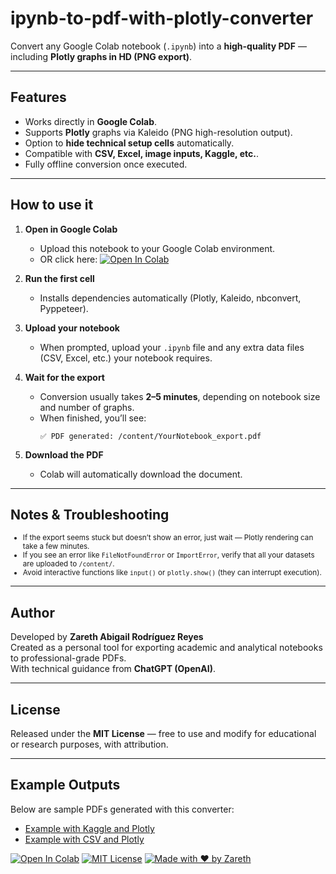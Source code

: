 # ipynb-to-pdf-with-plotly-converter
Convert any Google Colab notebook (`.ipynb`) into a **high-quality PDF** — including **Plotly graphs in HD (PNG export)**.  

---

## Features
- Works directly in **Google Colab**.
- Supports **Plotly** graphs via Kaleido (PNG high-resolution output).
- Option to **hide technical setup cells** automatically.
- Compatible with **CSV, Excel, image inputs, Kaggle, etc.**.
- Fully offline conversion once executed.

---

## How to use it

1. **Open in Google Colab**
   - Upload this notebook to your Google Colab environment.
   - OR click here:
[![Open In Colab](https://colab.research.google.com/assets/colab-badge.svg)](
https://colab.research.google.com/github/ZarethAbigail/ipynb-to-pdf-with-plotly-converter/blob/main/ipynb-to-pdf-with-plotly-converter.ipynb
)


2. **Run the first cell**
   - Installs dependencies automatically (Plotly, Kaleido, nbconvert, Pyppeteer).

3. **Upload your notebook**
   - When prompted, upload your `.ipynb` file and any extra data files (CSV, Excel, etc.) your notebook requires.

4. **Wait for the export**
   - Conversion usually takes **2–5 minutes**, depending on notebook size and number of graphs.
   - When finished, you’ll see:
     ```
     ✅ PDF generated: /content/YourNotebook_export.pdf
     ```

5. **Download the PDF**
   - Colab will automatically download the document.

---

## Notes & Troubleshooting
<small>

- If the export seems stuck but doesn’t show an error, just wait — Plotly rendering can take a few minutes.  
- If you see an error like `FileNotFoundError` or `ImportError`, verify that all your datasets are uploaded to `/content/`.  
- Avoid interactive functions like `input()` or `plotly.show()` (they can interrupt execution).

</small>

---

## Author

Developed by **Zareth Abigail Rodríguez Reyes**  
Created as a personal tool for exporting academic and analytical notebooks to professional-grade PDFs.  
With technical guidance from **ChatGPT (OpenAI)**.

---

## License
Released under the **MIT License** — free to use and modify for educational or research purposes, with attribution.

---

## Example Outputs

Below are sample PDFs generated with this converter:

- [Example with Kaggle and Plotly](Example-with-kaggle-and-plotly.pdf)
- [Example with CSV and Plotly](Example-with-csv-and-plotly.pdf)

[![Open In Colab](https://colab.research.google.com/assets/colab-badge.svg)](
https://colab.research.google.com/github/ZarethAbigail/ipynb-to-pdf-with-plotly-converter/blob/main/ipynb-to-pdf-with-plotly-converter.ipynb)
[![MIT License](https://img.shields.io/badge/license-MIT-green.svg)](LICENSE)
[![Made with ❤️ by Zareth](https://img.shields.io/badge/Made%20with-%E2%9D%A4%EF%B8%8F%20by%20Zareth-blue)](https://www.linkedin.com/in/zarethabigailrdz/)


